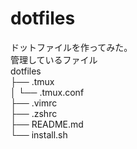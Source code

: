 dotfiles
===============
ドットファイルを作ってみた。  
管理しているファイル  
dotfiles  
├── .tmux  
│    └── .tmux.conf  
├── .vimrc   
├── .zshrc   
├── README.md   
└── install.sh

